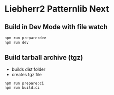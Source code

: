# Liebherr2 Patternlib Next

## Build in Dev Mode with file watch

```bash
npm run prepare:dev
npm run dev
```

## Build tarball archive (tgz)

- builds dist folder
- creates tgz file

```bash
npm run prepare:ci
npm run build:ci
```
